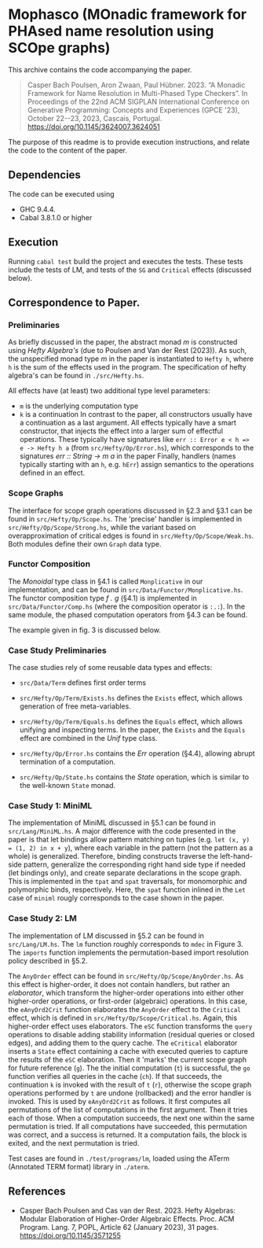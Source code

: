# Mophasco (MOnadic framework for PHAsed name resolution using SCOpe graphs)

This archive contains the code accompanying the paper.
> Casper Bach Poulsen, Aron Zwaan, Paul Hübner. 2023. “A Monadic Framework for Name Resolution in Multi-Phased Type Checkers”. In Proceedings of the 22nd ACM SIGPLAN International Conference on Generative Programming: Concepts and Experiences (GPCE '23), October 22--23, 2023, Cascais, Portugal. https://doi.org/10.1145/3624007.3624051

The purpose of this readme is to provide execution instructions, and relate the code to the content of the paper.

## Dependencies

The code can be executed using
- GHC 9.4.4.
- Cabal 3.8.1.0
or higher

## Execution

Running `cabal test` build the project and executes the tests.
These tests include the tests of LM, and tests of the `SG` and `Critical` effects (discussed below).

## Correspondence to Paper.

### Preliminaries

As briefly discussed in the paper, the abstract monad _m_ is constructed using _Hefty Algebra's_ (due to Poulsen and Van der Rest (2023)).
As such, the unspecified monad type _m_ in the paper is instantiated to `Hefty h`, where `h` is the sum of the effects used in the program.
The specification of hefty algebra's can be found in `./src/Hefty.hs`.

All effects have (at least) two additional type level parameters:
- `m` is the underlying computation type
- `k` is a continuation
In contrast to the paper, all constructors usually have a continuation as a last argument.
All effects typically have a smart constructor, that injects the effect into a larger sum of effectful operations.
These typically have signatures like `err :: Error e < h => e -> Hefty h a` (from `src/Hefty/Op/Error.hs`), which corresponds to the signatures _err :: String -> m a_ in the paper
Finally, handlers (names typically starting with an `h`, e.g. `hErr`) assign semantics to the operations defined in an effect.

### Scope Graphs

The interface for scope graph operations discussed in §2.3 and §3.1 can be found in `src/Hefty/Op/Scope.hs`.
The 'precise' handler is implemented in `src/Hefty/Op/Scope/Strong.hs`, while the variant based on overapproximation of critical edges is found in `src/Hefty/Op/Scope/Weak.hs`.
Both modules define their own `Graph` data type.

### Functor Composition

The _Monoidal_ type class in §4.1 is called `Monplicative` in our implementation, and can be found in `src/Data/Functor/Monplicative.hs`.
The functor composition type _f . g_ (§4.1) is implemented in `src/Data/Functor/Comp.hs` (where the composition operator is `:.:`).
In the same module, the phased computation operators from §4.3 can be found.

The example given in fig. 3 is discussed below.

### Case Study Preliminaries

The case studies rely of some reusable data types and effects:
- `src/Data/Term` defines first order terms
- `src/Hefty/Op/Term/Exists.hs` defines the `Exists` effect, which allows generation of free meta-variables.
- `src/Hefty/Op/Term/Equals.hs` defines the `Equals` effect, which allows unifying and inspecting terms.
In the paper, the `Exists` and the `Equals` effect are combined in the _Unif_ type class.

- `src/Hefty/Op/Error.hs` contains the _Err_ operation (§4.4), allowing abrupt termination of a computation.
- `src/Hefty/Op/State.hs` contains the _State_ operation, which is similar to the well-known `State` monad.

### Case Study 1: MiniML

The implementation of MiniML discussed in §5.1 can be found in `src/Lang/MiniML.hs`.
A major difference with the code presented in the paper is that let bindings allow pattern matching on tuples (e.g. `let (x, y) = (1, 2) in x + y`), where each variable in the pattern (not the pattern as a whole) is generalized.
Therefore, binding constructs traverse the left-hand-side pattern, generalize the corresponding right hand side type if needed (let bindings only), and create separate declarations in the scope graph. This is implemented in the `tpat` and `spat` traversals, for monomorphic and polymorphic binds, respectively.
Here, the `spat` function inlined in the `Let` case of `miniml` rougly corresponds to the case shown in the paper.

### Case Study 2: LM

The implementation of LM discussed in §5.2 can be found in `src/Lang/LM.hs`.
The `lm` function roughly corresponds to `mdec` in Figure 3.
The `imports` function implements the permutation-based import resolution policy described in §5.2.

The `AnyOrder` effect can be found in `src/Hefty/Op/Scope/AnyOrder.hs`.
As this effect is higher-order, it does not contain handlers, but rather an _elaborator_, which transform the higher-order operations into either other higher-order operations, or first-order (algebraic) operations.
In this case, the `eAnyOrd2Crit` function elaborates the `AnyOrder` effect to the `Critical` effect, which is defined in `src/Hefty/Op/Scope/Critical.hs`.
Again, this higher-order effect uses elaborators.
The `eSC` function transforms the `query` operations to disable adding stability information (residual queries or closed edges), and adding them to the query cache.
The `eCritical` elaborator inserts a `State` effect containing a cache with executed queries to capture the results of the `eSC` elaboration.
Then it 'marks' the current scope graph for future reference (`g`).
The the initial computation (`t`) is successful, the `go` function verifies all queries in the cache (`ch`).
If that succeeds, the continuation `k` is invoked with the result of `t` (`r`), otherwise the scope graph operations performed by `t` are undone (rollbacked) and the error handler is invoked.
This is used by `eAnyOrd2Crit` as follows.
It first computes all permutations of the list of computations in the first argument.
Then it tries each of those.
When a computation succeeds, the next one within the same permutation is tried.
If all computations have succeeded, this permutation was correct, and a success is returned.
It a computation fails, the block is exited, and the next permutation is tried.

Test cases are found in `./test/programs/lm`, loaded using the ATerm (Annotated TERM format) library in `./aterm`.

## References

- Casper Bach Poulsen and Cas van der Rest. 2023. Hefty Algebras: Modular Elaboration of Higher-Order Algebraic Effects. Proc. ACM Program. Lang. 7, POPL, Article 62 (January 2023), 31 pages. https://doi.org/10.1145/3571255
